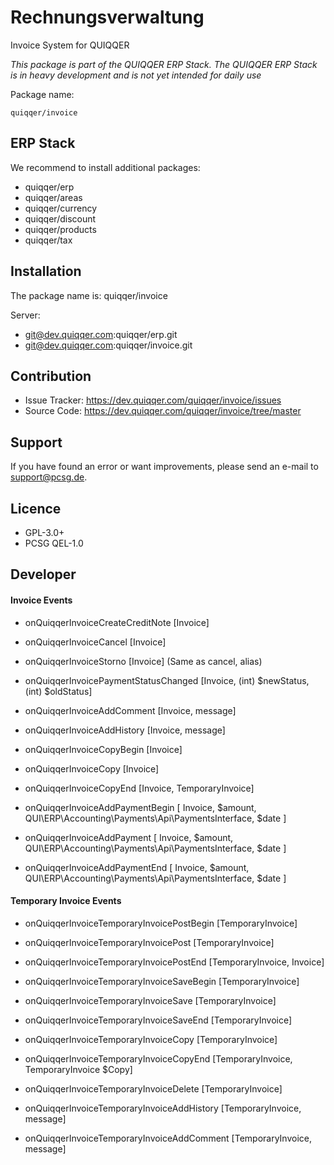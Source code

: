 Rechnungsverwaltung
========

Invoice System for QUIQQER

*This package is part of the QUIQQER ERP Stack. 
The QUIQQER ERP Stack is in heavy development and is not yet intended for daily use*

Package name:

    quiqqer/invoice


ERP Stack
----

We recommend to install additional packages:

- quiqqer/erp
- quiqqer/areas
- quiqqer/currency
- quiqqer/discount
- quiqqer/products
- quiqqer/tax

Installation
------------

The package name is: quiqqer/invoice

Server:

- git@dev.quiqqer.com:quiqqer/erp.git
- git@dev.quiqqer.com:quiqqer/invoice.git

Contribution
----------

- Issue Tracker: https://dev.quiqqer.com/quiqqer/invoice/issues
- Source Code: https://dev.quiqqer.com/quiqqer/invoice/tree/master


Support
-------

If you have found an error or want improvements, please send an e-mail to support@pcsg.de.


Licence
-------

- GPL-3.0+
- PCSG QEL-1.0


Developer
-------


#### Invoice Events

- onQuiqqerInvoiceCreateCreditNote [Invoice]
- onQuiqqerInvoiceCancel [Invoice]
- onQuiqqerInvoiceStorno [Invoice] (Same as cancel, alias)

- onQuiqqerInvoicePaymentStatusChanged [Invoice, (int) $newStatus, (int) $oldStatus]

- onQuiqqerInvoiceAddComment [Invoice, message]
- onQuiqqerInvoiceAddHistory [Invoice, message]

- onQuiqqerInvoiceCopyBegin [Invoice]
- onQuiqqerInvoiceCopy [Invoice]
- onQuiqqerInvoiceCopyEnd [Invoice, TemporaryInvoice]

- onQuiqqerInvoiceAddPaymentBegin [
    Invoice, 
    $amount, 
    QUI\ERP\Accounting\Payments\Api\PaymentsInterface, 
    $date
]

- onQuiqqerInvoiceAddPayment [
    Invoice, 
    $amount, 
    QUI\ERP\Accounting\Payments\Api\PaymentsInterface, 
    $date
]

- onQuiqqerInvoiceAddPaymentEnd [
    Invoice, 
    $amount, 
    QUI\ERP\Accounting\Payments\Api\PaymentsInterface, 
    $date
]

#### Temporary Invoice Events

- onQuiqqerInvoiceTemporaryInvoicePostBegin [TemporaryInvoice]
- onQuiqqerInvoiceTemporaryInvoicePost [TemporaryInvoice]
- onQuiqqerInvoiceTemporaryInvoicePostEnd [TemporaryInvoice, Invoice]

- onQuiqqerInvoiceTemporaryInvoiceSaveBegin [TemporaryInvoice]
- onQuiqqerInvoiceTemporaryInvoiceSave [TemporaryInvoice]
- onQuiqqerInvoiceTemporaryInvoiceSaveEnd [TemporaryInvoice]

- onQuiqqerInvoiceTemporaryInvoiceCopy [TemporaryInvoice]
- onQuiqqerInvoiceTemporaryInvoiceCopyEnd [TemporaryInvoice, TemporaryInvoice $Copy]

- onQuiqqerInvoiceTemporaryInvoiceDelete [TemporaryInvoice]

- onQuiqqerInvoiceTemporaryInvoiceAddHistory [TemporaryInvoice, message]
- onQuiqqerInvoiceTemporaryInvoiceAddComment [TemporaryInvoice, message]
